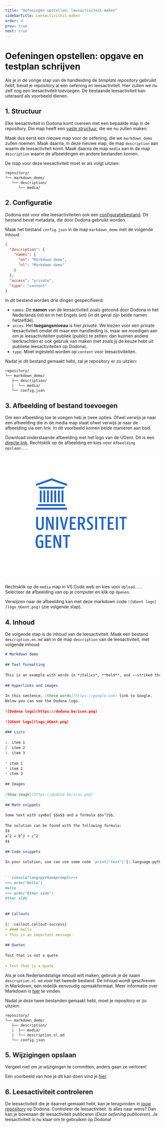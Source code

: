 ```yaml
---
title: "Oefeningen opstellen: leesactiviteit maken"
sidebarTitle: Leesactiviteit maken
order: 4
prev: true
next: true
---
```



# Oefeningen opstellen: opgave en testplan schrijven

Als je in de vorige stap van de handleiding de _template repository_ gebruikt hebt, bevat je repository al een oefening en leesactiviteit.
Hier zullen we nu zelf nog een leesactiviteit toevoegen.
De bestaande leesactiviteit kan uiteraard als voorbeeld dienen.

## 1. Structuur

Elke leesactiviteit in Dodona komt overeen met een bepaalde map in de repository.
Die map heeft een [vaste structuur](/nl/references/exercise-directory-structure), die we nu zullen maken.

Maak dus eerst een nieuwe map voor de oefening, die we `markdown_demo` zullen noemen.
Maak daarna, in deze nieuwe map, de map `description` aan waarin de leesactiviteit komt.
Maak daarna de map `media` aan in de map `description` waarin de afbeeldingen en andere bestanden komen.

De map voor deze leesactiviteit moet er als volgt uitzien:

```
repository/
└── markdown_demo/
   └── description/
      └── media/
```

## 2. Configuratie

Dodona eist voor elke leesactiviteiten ook een [configuratiebestand](/nl/references/exercise-config).
Dit bestand bevat metadata, die door Dodona gebruikt worden.

Maak het bestand `config.json` in de map `markdown_demo` met de volgende inhoud:

```json
{
  "description": {
    "names": {
      "en": "Markdown demo",
      "nl": "Markdown demo"
    }
  },
  "access": "private",
  "type": "content"
}
```

In dit bestand worden drie dingen gespecifieerd:

- `names`: De **namen** van de leesactiviteit zoals getoond door Dodona in het Nederlands (_nl_) en in het Engels (_en_) (in dit geval zijn beide namen hetzelfde).
- `acces`: Het **toegangsniveau** is hier _private_. We kiezen voor een private leesactiviteit omdat dit maar een handleiding is, maar we moedigen aan om je leesactiviteiten publiek (_public_) te zetten: dan kunnen andere leerkrachten er ook gebruik van maken (net zoals jij de keuze hebt uit publieke leesactiviteiten op Dodona).
- `type`: Moet ingesteld worden op `content` voor leesactiviteiten.

Nadat je dit bestand gemaakt hebt, zal je repository er zo uitzien:

```
repository/
└── markdown_demo/
   ├── description/
   |  └── media/
   └── config.json
```

## 3. Afbeelding of bestand toevoegen

Om een afbeelding toe te voegen heb je twee opties.
Ofwel verwijs je naar een afbeelding die in de media map staat ofwel verwijs je naar de afbeelding via een link.
In dit voorbeeld komen beide manieren aan bod.

Download onderstaande afbeelding met het logo van de UGent. Dit is een [directe link](https://styleguide.ugent.be/files/uploads/logo_UGent_NL_RGB_2400_kleur_witbg.png). Rechtsklik op de afbeelding en kies voor `Afbeelding opslaan...`.

![UGent logo](logo_UGent.png)

Rechtsklik op de `media` map in VS Code web en kies voor `Upload...`.
Selecteer de afbeelding van op je computer en klik op `Openen`.

Verwijzen naar de afbeelding kan met deze markdown code `![UGent logo](logo_UGent.png)` (zie volgende stap).

## 4. Inhoud

De volgende stap is de inhoud van de leesactiviteit.
Maak een bestand `description.en.md` aan in de map `description` van de leesactiviteit, met volgende inhoud:

````markdown
# Markdown demo

## Text formatting

This is an example with words in *italics*, **bold**, and ~~striked through~~ and with a variable `a` in function `returnSolution()`.

## Hyperlinks and images

In this sentence, [these words](https://google.com) link to Google.
Below you can see the Dodona logo.

![Dodona logo](https://dodona.be/icon.png)

![UGent logo](logo_UGent.png)

### Lists

1. item 1
2. item 2
3. item 3

* item 1
* item 2
* item 3

## Images

[Show image](https://dodona.be/icon.png)

## Math snippets

Some text with symbol $$a$$ and a formula $$x^2$$.

The solution can be found with the following formula:
$$
a^2 = b^2 + c^2
$$

## Code snippets

In your solution, use can use some code `print("text")`{:.language-python}.


```console?lang=python&prompt=>>>
>>> echo("Hello")
Hello
>>> echo("Other side")
Other side
```

## Callouts

{: .callout.callout-success}
> #### Hello
> This is an important message.

## Quotes

Text that is not a quote

> Text that is a quote
````

Als je ook Nederlandstalige inhoud wilt maken, gebruik je de naam `description.nl.md` voor het tweede bestand.
De inhoud wordt geschreven in Markdown, een redelijk eenvoudig opmaakformaat. Meer informatie over Markdown is [hier](/nl/references/exercise-description) te vinden.

Nadat je deze twee bestanden gemaakt hebt, moet je repository er zo uitzien:

```
repository/
└── markdown_demo/
   ├── description/
   |  ├── media/
   |  └── description.nl.md
   └── config.json
```

## 5. Wijzigingen opslaan

Vergeet niet om je wijzigingen te committen, anders gaan ze verloren!

Een voorbeeld van hoe je dit kan doen vind je [hier](/nl/guides/exercises/creating-exercises/exercise/#_5-wijzigingen-opslaan).

## 6. Leesactiviteit controleren

De leesactiviteit die je daarnet gemaakt hebt, kan je terugvinden in [jouw repository](https://dodona.be/nl/repositories/) op Dodona. Controleer de leesactiviteit. Is alles naar wens? Dan kan je bovenaan de leesactiviteit publiceren (_Deze oefening publiceren_). Je leesactiviteit is nu klaar om te gebruiken op Dodona!
